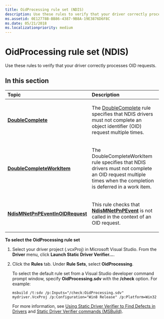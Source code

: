 ```yaml
---
title: OidProcessing rule set (NDIS)
description: Use these rules to verify that your driver correctly processes OID requests.
ms.assetid: 0E12778B-BB86-4387-9B8A-19E3876D6F8C
ms.date: 05/21/2018
ms.localizationpriority: medium
---
```


# OidProcessing rule set (NDIS)


Use these rules to verify that your driver correctly processes OID requests.

## In this section


<table>
<colgroup>
<col width="50%" />
<col width="50%" />
</colgroup>
<thead>
<tr class="header">
<th align="left">Topic</th>
<th align="left">Description</th>
</tr>
</thead>
<tbody>
<tr class="odd">
<td align="left"><p><a href="ndis-doublecomplete.md" data-raw-source="[&lt;strong&gt;DoubleComplete&lt;/strong&gt;](ndis-doublecomplete.md)"><strong>DoubleComplete</strong></a></p></td>
<td align="left"><p>The <a href="ndis-doublecomplete.md" data-raw-source="[DoubleComplete](ndis-doublecomplete.md)">DoubleComplete</a> rule specifies that NDIS drivers must not complete an object identifier (OID) request multiple times.</p></td>
</tr>
<tr class="even">
<td align="left"><p><a href="ndis-doublecompleteworkitem.md" data-raw-source="[&lt;strong&gt;DoubleCompleteWorkItem&lt;/strong&gt;](ndis-doublecompleteworkitem.md)"><strong>DoubleCompleteWorkItem</strong></a></p></td>
<td align="left"><p>The DoubleCompleteWorkItem rule specifies that NDIS drivers must not complete an OID request multiple times when the completion is deferred in a work item.</p></td>
</tr>
<tr class="odd">
<td align="left"><p><a href="ndis-ndismnetpnpeventinoidrequest.md" data-raw-source="[&lt;strong&gt;NdisMNetPnPEventInOIDRequest&lt;/strong&gt;](ndis-ndismnetpnpeventinoidrequest.md)"><strong>NdisMNetPnPEventInOIDRequest</strong></a></p></td>
<td align="left"><p>This rule checks that <a href="https://docs.microsoft.com/windows-hardware/drivers/ddi/content/ndis/nf-ndis-ndismnetpnpevent" data-raw-source="[&lt;strong&gt;NdisMNetPnPEvent&lt;/strong&gt;](https://docs.microsoft.com/windows-hardware/drivers/ddi/content/ndis/nf-ndis-ndismnetpnpevent)"><strong>NdisMNetPnPEvent</strong></a> is not called in the context of an OID request.</p></td>
</tr>
</tbody>
</table>

 

**To select the OidProcessing rule set**

1.  Select your driver project (.vcxProj) in Microsoft Visual Studio. From the **Driver** menu, click **Launch Static Driver Verifier…**.

2.  Click the **Rules** tab. Under **Rule Sets**, select **OidProcessing**.

    To select the default rule set from a Visual Studio developer command prompt window, specify **OidProcessing.sdv** with the **/check** option. For example:

    ```
    msbuild /t:sdv /p:Inputs="/check:OidProcessing.sdv" mydriver.VcxProj /p:Configuration="Win8 Release" /p:Platform=Win32
    ```

    For more information, see [Using Static Driver Verifier to Find Defects in Drivers](https://docs.microsoft.com/windows-hardware/drivers/devtest/using-static-driver-verifier-to-find-defects-in-drivers) and [Static Driver Verifier commands (MSBuild)](https://docs.microsoft.com/windows-hardware/drivers/devtest/-static-driver-verifier-commands--msbuild-).

 

 





